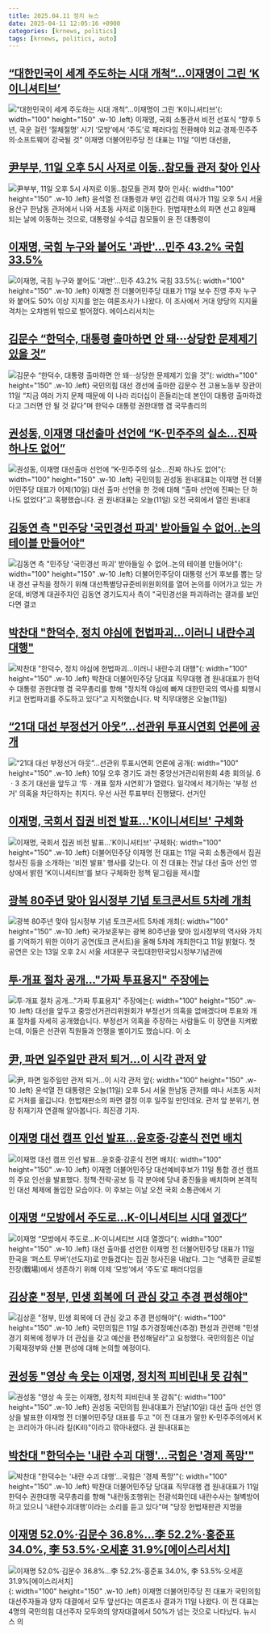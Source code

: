 ```yaml
---
title: 2025.04.11 정치 뉴스
date: 2025-04-11 12:05:16 +0900
categories: [krnews, politics]
tags: [krnews, politics, auto]
---
```

## [“대한민국이 세계 주도하는 시대 개척”…이재명이 그린 ‘K이니셔티브’](https://n.news.naver.com/mnews/article/009/0005474671)

![“대한민국이 세계 주도하는 시대 개척”…이재명이 그린 ‘K이니셔티브’](https://mimgnews.pstatic.net/image/origin/009/2025/04/11/5474671.jpg?type=nf220_150){: width="100" height="150" .w-10 .left}
이재명, 국회 소통관서 비전 선포식 “향후 5년, 국운 걸린 ‘절체절명’ 시기 ‘모방’에서 ‘주도’로 패러다임 전환해야 외교·경제·민주주의·소프트웨어 강국될 것” 이재명 더불어민주당 전 대표는 11일 “이번 대선을,

## [尹부부, 11일 오후 5시 사저로 이동..참모들 관저 찾아 인사](https://n.news.naver.com/mnews/article/014/0005334345)

![尹부부, 11일 오후 5시 사저로 이동..참모들 관저 찾아 인사](https://mimgnews.pstatic.net/image/origin/014/2025/04/10/5334345.jpg?type=nf220_150){: width="100" height="150" .w-10 .left}
윤석열 전 대통령과 부인 김건희 여사가 11일 오후 5시 서울 용산구 한남동 관저에서 나와 서초동 사저로 이동한다. 헌법재판소의 파면 선고 8일째 되는 날에 이동하는 것으로, 대통령실 수석급 참모들이 윤 전 대통령이

## [이재명, 국힘 누구와 붙어도 '과반'…민주 43.2% 국힘 33.5%](https://n.news.naver.com/mnews/article/421/0008186611)

![이재명, 국힘 누구와 붙어도 '과반'…민주 43.2% 국힘 33.5%](https://mimgnews.pstatic.net/image/origin/421/2025/04/11/8186611.jpg?type=nf220_150){: width="100" height="150" .w-10 .left}
이재명 전 더불어민주당 대표가 11일 보수 진영 주자 누구와 붙어도 50% 이상 지지를 얻는 여론조사가 나왔다. 이 조사에서 거대 양당의 지지율 격차는 오차범위 밖으로 벌어졌다. 에이스리서치는

## [김문수 “한덕수, 대통령 출마하면 안 돼···상당한 문제제기 있을 것”](https://n.news.naver.com/mnews/article/032/0003362701)

![김문수 “한덕수, 대통령 출마하면 안 돼···상당한 문제제기 있을 것”](https://mimgnews.pstatic.net/image/origin/032/2025/04/11/3362701.jpg?type=nf220_150){: width="100" height="150" .w-10 .left}
국민의힘 대선 경선에 출마한 김문수 전 고용노동부 장관이 11일 “지금 여러 가지 문제 때문에 이 나라 리더십이 흔들리는데 본인이 대통령 출마하겠다고 그러면 안 될 것 같다”며 한덕수 대통령 권한대행 겸 국무총리의

## [권성동, 이재명 대선출마 선언에 “K-민주주의 실소…진짜 하나도 없어”](https://n.news.naver.com/mnews/article/056/0011929819)

![권성동, 이재명 대선출마 선언에 “K-민주주의 실소…진짜 하나도 없어”](https://mimgnews.pstatic.net/image/origin/056/2025/04/11/11929819.jpg?type=nf220_150){: width="100" height="150" .w-10 .left}
국민의힘 권성동 원내대표는 이재명 전 더불어민주당 대표가 어제(10일) 대선 출마 선언을 한 것에 대해 “출마 선언에 진짜는 단 하나도 없었다”고 혹평했습니다. 권 원내대표는 오늘(11일) 오전 국회에서 열린 원내대

## [김동연 측 "민주당 '국민경선 파괴' 받아들일 수 없어‥논의 테이블 만들어야"](https://n.news.naver.com/mnews/article/214/0001417583)

![김동연 측 "민주당 '국민경선 파괴' 받아들일 수 없어‥논의 테이블 만들어야"](https://mimgnews.pstatic.net/image/origin/214/2025/04/11/1417583.jpg?type=nf220_150){: width="100" height="150" .w-10 .left}
더불어민주당이 대통령 선거 후보를 뽑는 당내 경선 규칙을 정하기 위해 대선특별당규준비위원회의를 열어 논의를 이어가고 있는 가운데, 비명계 대권주자인 김동연 경기도지사 측이 "국민경선을 파괴하려는 결과를 보인다면 결코

## [박찬대 "한덕수, 정치 야심에 헌법파괴...이러니 내란수괴 대행"](https://n.news.naver.com/mnews/article/437/0000436812)

![박찬대 "한덕수, 정치 야심에 헌법파괴...이러니 내란수괴 대행"](https://mimgnews.pstatic.net/image/origin/437/2025/04/11/436812.jpg?type=nf220_150){: width="100" height="150" .w-10 .left}
박찬대 더불어민주당 당대표 직무대행 겸 원내대표가 한덕수 대통령 권한대행 겸 국무총리를 향해 "정치적 야심에 빠져 대한민국의 역사를 퇴행시키고 헌법파괴를 주도하고 있다"고 지적했습니다. 박 직무대행은 오늘(11일)

## [“21대 대선 부정선거 아웃”...선관위 투표시연회 언론에 공개](https://n.news.naver.com/mnews/article/025/0003433380)

![“21대 대선 부정선거 아웃”...선관위 투표시연회 언론에 공개](https://mimgnews.pstatic.net/image/origin/025/2025/04/10/3433380.jpg?type=nf220_150){: width="100" height="150" .w-10 .left}
10일 오후 경기도 과천 중앙선거관리위원회 4층 회의실. 6ㆍ3 조기 대선을 앞두고 ‘투ㆍ개표 절차 시연회’가 열렸다. 일각에서 제기하는 '부정 선거' 의혹을 차단하자는 취지다. 우선 사전 투표부터 진행됐다. 선거인

## [이재명, 국회서 집권 비전 발표…'K이니셔티브' 구체화](https://n.news.naver.com/mnews/article/001/0015323705)

![이재명, 국회서 집권 비전 발표…'K이니셔티브' 구체화](https://mimgnews.pstatic.net/image/origin/001/2025/04/11/15323705.jpg?type=nf220_150){: width="100" height="150" .w-10 .left}
더불어민주당 이재명 전 대표는 11일 국회 소통관에서 집권 청사진 등을 소개하는 '비전 발표' 행사를 갖는다. 이 전 대표는 전날 대선 출마 선언 영상에서 밝힌 'K이니셔티브'를 보다 구체화한 정책 밑그림을 제시할

## [광복 80주년 맞아 임시정부 기념 토크콘서트 5차례 개최](https://n.news.naver.com/mnews/article/001/0015323800)

![광복 80주년 맞아 임시정부 기념 토크콘서트 5차례 개최](https://mimgnews.pstatic.net/image/origin/001/2025/04/11/15323800.jpg?type=nf220_150){: width="100" height="150" .w-10 .left}
국가보훈부는 광복 80주년을 맞아 임시정부의 역사와 가치를 기억하기 위한 이야기 공연(토크 콘서트)을 올해 5차례 개최한다고 11일 밝혔다. 첫 공연은 오는 13일 오후 2시 서울 서대문구 국립대한민국임시정부기념관에

## [투·개표 절차 공개…"가짜 투표용지" 주장에는](https://n.news.naver.com/mnews/article/055/0001248261)

![투·개표 절차 공개…"가짜 투표용지" 주장에는](https://mimgnews.pstatic.net/image/origin/055/2025/04/10/1248261.jpg?type=nf220_150){: width="100" height="150" .w-10 .left}
대선을 앞두고 중앙선거관리위원회가 부정선거 의혹을 없애겠다며 투표와 개표 절차를 자세히 공개했습니다. 부정선거 의혹을 주장하는 사람들도 이 장면을 지켜봤는데, 이들은 선관위 직원들과 언쟁을 벌이기도 했습니다. 이 소

## [尹, 파면 일주일만 관저 퇴거…이 시각 관저 앞](https://n.news.naver.com/mnews/article/422/0000730136)

![尹, 파면 일주일만 관저 퇴거…이 시각 관저 앞](https://mimgnews.pstatic.net/image/origin/422/2025/04/11/730136.jpg?type=nf220_150){: width="100" height="150" .w-10 .left}
윤석열 전 대통령은 오늘(11일) 오후 5시 서울 한남동 관저를 떠나 서초동 사저로 거처를 옮깁니다. 헌법재판소의 파면 결정 이후 일주일 만인데요. 관저 앞 분위기, 현장 취재기자 연결해 알아봅니다. 최진경 기자.

## [이재명 대선 캠프 인선 발표…윤호중·강훈식 전면 배치](https://n.news.naver.com/mnews/article/014/0005334600)

![이재명 대선 캠프 인선 발표…윤호중·강훈식 전면 배치](https://mimgnews.pstatic.net/image/origin/014/2025/04/11/5334600.jpg?type=nf220_150){: width="100" height="150" .w-10 .left}
이재명 더불어민주당 대선예비후보가 11일 통합 경선 캠프의 주요 인선을 발표했다. 정책·전략·공보 등 각 분야에 당내 중진들을 배치하며 본격적인 대선 체제에 돌입한 모습이다. 이 후보는 이날 오전 국회 소통관에서 기

## [이재명 “모방에서 주도로…K-이니셔티브 시대 열겠다”](https://n.news.naver.com/mnews/article/020/0003627619)

![이재명 “모방에서 주도로…K-이니셔티브 시대 열겠다”](https://mimgnews.pstatic.net/image/origin/020/2025/04/11/3627619.jpg?type=nf220_150){: width="100" height="150" .w-10 .left}
대선 출마를 선언한 이재명 전 더불어민주당 대표가 11일 한국을 ‘퍼스트 무버’(선도자)로 만들겠다는 집권 청사진을 내놨다. 그는 “냉혹한 글로벌 전장(戰場)에서 생존하기 위해 이제 ‘모방’에서 ‘주도’로 패러다임을

## [김상훈 "정부, 민생 회복에 더 관심 갖고 추경 편성해야"](https://n.news.naver.com/mnews/article/003/0013177706)

![김상훈 "정부, 민생 회복에 더 관심 갖고 추경 편성해야"](https://mimgnews.pstatic.net/image/origin/003/2025/04/11/13177706.jpg?type=nf220_150){: width="100" height="150" .w-10 .left}
국민의힘은 11일 추가경정예산(추경) 편성과 관련해 "민생 경기 회복에 정부가 더 관심을 갖고 예산을 편성해달라"고 요청했다. 국민의힘은 이날 기획재정부와 산불 편성에 대해 논의할 예정이다.

## [권성동 "영상 속 웃는 이재명, 정치적 피비린내 못 감춰"](https://n.news.naver.com/mnews/article/031/0000923724)

![권성동 "영상 속 웃는 이재명, 정치적 피비린내 못 감춰"](https://mimgnews.pstatic.net/image/origin/031/2025/04/11/923724.jpg?type=nf220_150){: width="100" height="150" .w-10 .left}
권성동 국민의힘 원내대표가 전날(10일) 대선 출마 선언 영상을 발표한 이재명 전 더불어민주당 대표를 두고 "이 전 대표가 말한 K-민주주의에서 K는 코리아가 아니라 킬(Kill)"이라고 깎아내렸다. 권 원내대표는

## [박찬대 "한덕수는 '내란 수괴 대행'…국힘은 '경제 폭망'"](https://n.news.naver.com/mnews/article/011/0004472979)

![박찬대 "한덕수는 '내란 수괴 대행'…국힘은 '경제 폭망'"](https://mimgnews.pstatic.net/image/origin/011/2025/04/11/4472979.jpg?type=nf220_150){: width="100" height="150" .w-10 .left}
박찬대 더불어민주당 당대표 직무대행 겸 원내대표가 11일 한덕수 권한대행 국무총리를 향해 "내란동조행위는 전광석화인데 내란수사는 철벽방어하고 있으니 ‘내란수괴대행’이라는 소리를 듣고 있다"며 "당장 헌법재판관 지명을

## [이재명 52.0%·김문수 36.8%…李 52.2%·홍준표 34.0%, 李 53.5%·오세훈 31.9%[에이스리서치]](https://n.news.naver.com/mnews/article/003/0013177405)

![이재명 52.0%·김문수 36.8%…李 52.2%·홍준표 34.0%, 李 53.5%·오세훈 31.9%[에이스리서치]](https://mimgnews.pstatic.net/image/origin/003/2025/04/11/13177405.jpg?type=nf220_150){: width="100" height="150" .w-10 .left}
이재명 더불어민주당 전 대표가 국민의힘 대선주자들과 양자 대결에서 모두 앞선다는 여론조사 결과가 11일 나왔다. 이 전 대표는 4명의 국민의힘 대선주자 모두와의 양자대결에서 50%가 넘는 것으로 나타났다. 뉴시스 의

